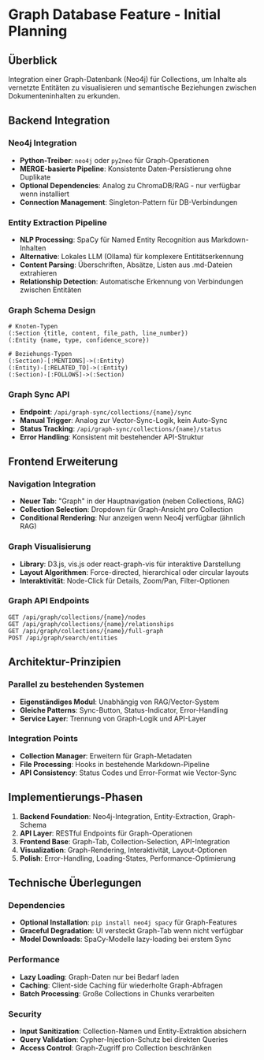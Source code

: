 # Graph Database Feature - Initial Planning

## Überblick

Integration einer Graph-Datenbank (Neo4j) für Collections, um Inhalte als vernetzte Entitäten zu visualisieren und semantische Beziehungen zwischen Dokumenteninhalten zu erkunden.

## Backend Integration

### Neo4j Integration
- **Python-Treiber**: `neo4j` oder `py2neo` für Graph-Operationen
- **MERGE-basierte Pipeline**: Konsistente Daten-Persistierung ohne Duplikate
- **Optional Dependencies**: Analog zu ChromaDB/RAG - nur verfügbar wenn installiert
- **Connection Management**: Singleton-Pattern für DB-Verbindungen

### Entity Extraction Pipeline
- **NLP Processing**: SpaCy für Named Entity Recognition aus Markdown-Inhalten
- **Alternative**: Lokales LLM (Ollama) für komplexere Entitätserkennung
- **Content Parsing**: Überschriften, Absätze, Listen aus .md-Dateien extrahieren
- **Relationship Detection**: Automatische Erkennung von Verbindungen zwischen Entitäten

### Graph Schema Design
```cypher
# Knoten-Typen
(:Section {title, content, file_path, line_number})
(:Entity {name, type, confidence_score})

# Beziehungs-Typen  
(:Section)-[:MENTIONS]->(:Entity)
(:Entity)-[:RELATED_TO]->(:Entity)
(:Section)-[:FOLLOWS]->(:Section)
```

### Graph Sync API
- **Endpoint**: `/api/graph-sync/collections/{name}/sync`
- **Manual Trigger**: Analog zur Vector-Sync-Logik, kein Auto-Sync
- **Status Tracking**: `/api/graph-sync/collections/{name}/status`
- **Error Handling**: Konsistent mit bestehender API-Struktur

## Frontend Erweiterung

### Navigation Integration
- **Neuer Tab**: "Graph" in der Hauptnavigation (neben Collections, RAG)
- **Collection Selection**: Dropdown für Graph-Ansicht pro Collection
- **Conditional Rendering**: Nur anzeigen wenn Neo4j verfügbar (ähnlich RAG)

### Graph Visualisierung
- **Library**: D3.js, vis.js oder react-graph-vis für interaktive Darstellung
- **Layout Algorithmen**: Force-directed, hierarchical oder circular layouts
- **Interaktivität**: Node-Click für Details, Zoom/Pan, Filter-Optionen

### Graph API Endpoints
```
GET /api/graph/collections/{name}/nodes
GET /api/graph/collections/{name}/relationships  
GET /api/graph/collections/{name}/full-graph
POST /api/graph/search/entities
```

## Architektur-Prinzipien

### Parallel zu bestehenden Systemen
- **Eigenständiges Modul**: Unabhängig von RAG/Vector-System
- **Gleiche Patterns**: Sync-Button, Status-Indicator, Error-Handling
- **Service Layer**: Trennung von Graph-Logik und API-Layer

### Integration Points
- **Collection Manager**: Erweitern für Graph-Metadaten
- **File Processing**: Hooks in bestehende Markdown-Pipeline
- **API Consistency**: Status Codes und Error-Format wie Vector-Sync

## Implementierungs-Phasen

1. **Backend Foundation**: Neo4j-Integration, Entity-Extraction, Graph-Schema
2. **API Layer**: RESTful Endpoints für Graph-Operationen
3. **Frontend Base**: Graph-Tab, Collection-Selection, API-Integration
4. **Visualization**: Graph-Rendering, Interaktivität, Layout-Optionen
5. **Polish**: Error-Handling, Loading-States, Performance-Optimierung

## Technische Überlegungen

### Dependencies
- **Optional Installation**: `pip install neo4j spacy` für Graph-Features
- **Graceful Degradation**: UI versteckt Graph-Tab wenn nicht verfügbar
- **Model Downloads**: SpaCy-Modelle lazy-loading bei erstem Sync

### Performance
- **Lazy Loading**: Graph-Daten nur bei Bedarf laden
- **Caching**: Client-side Caching für wiederholte Graph-Abfragen  
- **Batch Processing**: Große Collections in Chunks verarbeiten

### Security
- **Input Sanitization**: Collection-Namen und Entity-Extraktion absichern
- **Query Validation**: Cypher-Injection-Schutz bei direkten Queries
- **Access Control**: Graph-Zugriff pro Collection beschränken